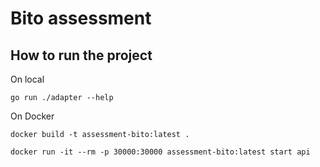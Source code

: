 # Bito assessment

## How to run the project

On local

```shell
go run ./adapter --help
```

On Docker

```shell
docker build -t assessment-bito:latest .
```

```shell
docker run -it --rm -p 30000:30000 assessment-bito:latest start api
```
